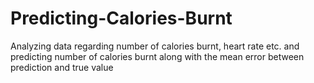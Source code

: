 # Predicting-Calories-Burnt
Analyzing data regarding number of calories burnt, heart rate etc. and predicting number of calories burnt along with the mean error between prediction and true value
